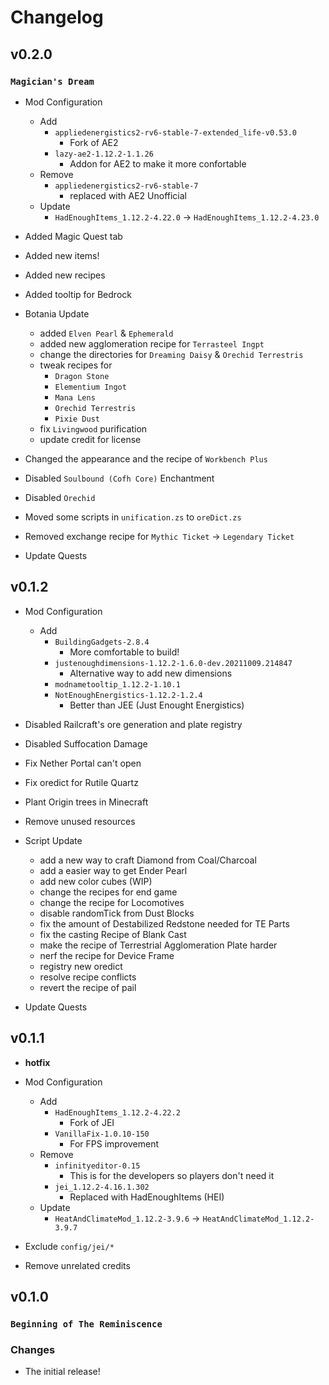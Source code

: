 # Changelog

## v0.2.0

### `Magician's Dream`

- Mod Configuration
  - Add
    - `appliedenergistics2-rv6-stable-7-extended_life-v0.53.0`
      - Fork of AE2
    - `lazy-ae2-1.12.2-1.1.26`
      - Addon for AE2 to make it more confortable
  - Remove
    - `appliedenergistics2-rv6-stable-7`
      - replaced with AE2 Unofficial
  - Update
    - `HadEnoughItems_1.12.2-4.22.0` -> `HadEnoughItems_1.12.2-4.23.0`

- Added Magic Quest tab
- Added new items!
- Added new recipes
- Added tooltip for Bedrock
- Botania Update
  - added `Elven Pearl` & `Ephemerald`
  - added new agglomeration recipe for `Terrasteel Ingpt`
  - change the directories for `Dreaming Daisy` & `Orechid Terrestris`
  - tweak recipes for
    - `Dragon Stone`
    - `Elementium Ingot`
    - `Mana Lens`
    - `Orechid Terrestris`
    - `Pixie Dust`
  - fix `Livingwood` purification
  - update credit for license
- Changed the appearance and the recipe of `Workbench Plus`
- Disabled `Soulbound (Cofh Core)` Enchantment
- Disabled `Orechid`
- Moved some scripts in `unification.zs` to `oreDict.zs`
- Removed exchange recipe for `Mythic Ticket` -> `Legendary Ticket`
- Update Quests

## v0.1.2

- Mod Configuration
  - Add
    - `BuildingGadgets-2.8.4`
      - More comfortable to build!
    - `justenoughdimensions-1.12.2-1.6.0-dev.20211009.214847`
      - Alternative way to add new dimensions
    - `modnametooltip_1.12.2-1.10.1`
    - `NotEnoughEnergistics-1.12.2-1.2.4`
      - Better than JEE (Just Enought Energistics)

- Disabled Railcraft's ore generation and plate registry
- Disabled Suffocation Damage
- Fix Nether Portal can't open
- Fix oredict for Rutile Quartz
- Plant Origin trees in Minecraft
- Remove unused resources
- Script Update
  - add a new way to craft Diamond from Coal/Charcoal
  - add a easier way to get Ender Pearl
  - add new color cubes (WIP)
  - change the recipes for end game
  - change the recipe for Locomotives
  - disable randomTick from Dust Blocks
  - fix the amount of Destabilized Redstone needed for TE Parts
  - fix the casting Recipe of Blank Cast
  - make the recipe of Terrestrial Agglomeration Plate harder
  - nerf the recipe for Device Frame
  - registry new oredict
  - resolve recipe conflicts
  - revert the recipe of pail
- Update Quests

## v0.1.1

- **hotfix**
- Mod Configuration
  - Add
    - `HadEnoughItems_1.12.2-4.22.2`
      - Fork of JEI
    - `VanillaFix-1.0.10-150`
      - For FPS improvement
  - Remove
    - `infinityeditor-0.15`
      - This is for the developers so players don't need it
    - `jei_1.12.2-4.16.1.302`
      - Replaced with HadEnoughItems (HEI)
  - Update
    - `HeatAndClimateMod_1.12.2-3.9.6` -> `HeatAndClimateMod_1.12.2-3.9.7`

- Exclude `config/jei/*`
- Remove unrelated credits

## v0.1.0

### `Beginning of The Reminiscence`

### Changes

- The initial release!
